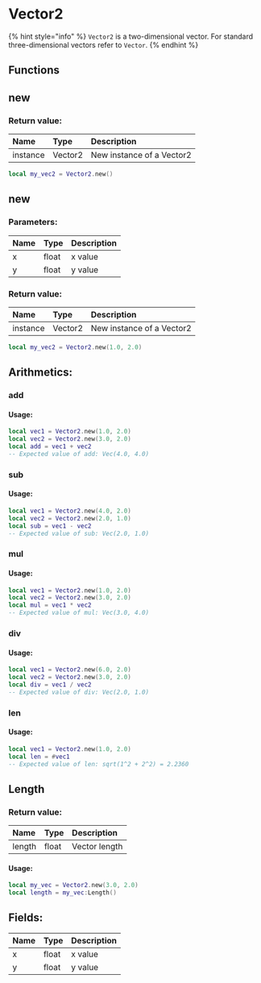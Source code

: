 # Vector2

{% hint style="info" %}
`Vector2` is a two-dimensional vector. For standard three-dimensional vectors refer to `Vector`.
{% endhint %}

## Functions

## new

### Return value:

| Name | Type | Description |
| :--- | :--- | :--- |
| instance | Vector2 | New instance of a Vector2 |

```lua
local my_vec2 = Vector2.new()
```

## new

### Parameters:

| Name | Type | Description |
| :--- | :--- | :--- |
| x | float | x value |
| y | float | y value |

### Return value:

| Name | Type | Description |
| :--- | :--- | :--- |
| instance | Vector2 | New instance of a Vector2 |

```lua
local my_vec2 = Vector2.new(1.0, 2.0)
```

## Arithmetics:

### add

#### Usage:

```lua
local vec1 = Vector2.new(1.0, 2.0)
local vec2 = Vector2.new(3.0, 2.0)
local add = vec1 + vec2
-- Expected value of add: Vec(4.0, 4.0)
```

### sub

#### Usage:

```lua
local vec1 = Vector2.new(4.0, 2.0)
local vec2 = Vector2.new(2.0, 1.0)
local sub = vec1 - vec2
-- Expected value of sub: Vec(2.0, 1.0)
```

### mul

#### Usage:

```lua
local vec1 = Vector2.new(1.0, 2.0)
local vec2 = Vector2.new(3.0, 2.0)
local mul = vec1 * vec2
-- Expected value of mul: Vec(3.0, 4.0)
```

### div

#### Usage:

```lua
local vec1 = Vector2.new(6.0, 2.0)
local vec2 = Vector2.new(3.0, 2.0)
local div = vec1 / vec2
-- Expected value of div: Vec(2.0, 1.0)
```

### len

#### Usage:

```lua
local vec1 = Vector2.new(1.0, 2.0)
local len = #vec1
-- Expected value of len: sqrt(1^2 + 2^2) = 2.2360
```

## Length

### Return value:

| Name | Type | Description |
| :--- | :--- | :--- |
| length | float | Vector length|

#### Usage:

```lua
local my_vec = Vector2.new(3.0, 2.0)
local length = my_vec:Length()
```

## Fields:

| Name | Type | Description |
| :--- | :--- | :--- |
| x | float | x value |
| y | float | y value |
